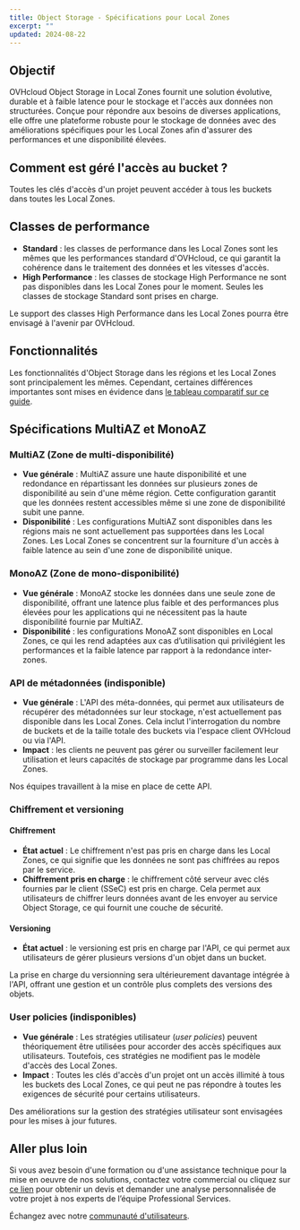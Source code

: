 ```yaml
---
title: Object Storage - Spécifications pour Local Zones
excerpt: ""
updated: 2024-08-22
---
```


## Objectif

OVHcloud Object Storage in Local Zones fournit une solution évolutive, durable et à faible latence pour le stockage et l'accès aux données non structurées. Conçue pour répondre aux besoins de diverses applications, elle offre une plateforme robuste pour le stockage de données avec des améliorations spécifiques pour les Local Zones afin d'assurer des performances et une disponibilité élevées.

## Comment est géré l'accès au bucket ?

Toutes les clés d'accès d'un projet peuvent accéder à tous les buckets dans toutes les Local Zones.

## Classes de performance

- **Standard** : les classes de performance dans les Local Zones sont les mêmes que les performances standard d'OVHcloud, ce qui garantit la cohérence dans le traitement des données et les vitesses d'accès.
- **High Performance** : les classes de stockage High Performance ne sont pas disponibles dans les Local Zones pour le moment. Seules les classes de stockage Standard sont prises en charge.

Le support des classes High Performance dans les Local Zones pourra être envisagé à l'avenir par OVHcloud.

## Fonctionnalités

Les fonctionnalités d'Object Storage dans les régions et les Local Zones sont principalement les mêmes. Cependant, certaines différences importantes sont mises en évidence dans [le tableau comparatif sur ce guide](/pages/storage_and_backup/object_storage/s3_limitations#features-matrix).

## Spécifications MultiAZ et MonoAZ

### MultiAZ (Zone de multi-disponibilité)

- **Vue générale** : MultiAZ assure une haute disponibilité et une redondance en répartissant les données sur plusieurs zones de disponibilité au sein d'une même région. Cette configuration garantit que les données restent accessibles même si une zone de disponibilité subit une panne.
- **Disponibilité** : Les configurations MultiAZ sont disponibles dans les régions mais ne sont actuellement pas supportées dans les Local Zones. Les Local Zones se concentrent sur la fourniture d'un accès à faible latence au sein d'une zone de disponibilité unique.

### MonoAZ (Zone de mono-disponibilité)

- **Vue générale** : MonoAZ stocke les données dans une seule zone de disponibilité, offrant une latence plus faible et des performances plus élevées pour les applications qui ne nécessitent pas la haute disponibilité fournie par MultiAZ.
- **Disponibilité** : les configurations MonoAZ sont disponibles en Local Zones, ce qui les rend adaptées aux cas d’utilisation qui privilégient les performances et la faible latence par rapport à la redondance inter-zones.

### API de métadonnées (indisponible)

- **Vue générale** : L'API des méta-données, qui permet aux utilisateurs de récupérer des métadonnées sur leur stockage, n'est actuellement pas disponible dans les Local Zones. Cela inclut l'interrogation du nombre de buckets et de la taille totale des buckets via l'espace client OVHcloud ou via l'API.
- **Impact** : les clients ne peuvent pas gérer ou surveiller facilement leur utilisation et leurs capacités de stockage par programme dans les Local Zones.

Nos équipes travaillent à la mise en place de cette API.

### Chiffrement et versioning

#### Chiffrement

- **État actuel** : Le chiffrement n'est pas pris en charge dans les Local Zones, ce qui signifie que les données ne sont pas chiffrées au repos par le service.
- **Chiffrement pris en charge** : le chiffrement côté serveur avec clés fournies par le client (SSeC) est pris en charge. Cela permet aux utilisateurs de chiffrer leurs données avant de les envoyer au service Object Storage, ce qui fournit une couche de sécurité.

#### Versioning

- **État actuel** : le versioning est pris en charge par l'API, ce qui permet aux utilisateurs de gérer plusieurs versions d'un objet dans un bucket.

La prise en charge du versionning sera ultérieurement davantage intégrée à l'API, offrant une gestion et un contrôle plus complets des versions des objets.

### User policies (indisponibles)

- **Vue générale** : Les stratégies utilisateur (*user policies*) peuvent théoriquement être utilisées pour accorder des accès spécifiques aux utilisateurs. Toutefois, ces stratégies ne modifient pas le modèle d'accès des Local Zones.
- **Impact** : Toutes les clés d'accès d'un projet ont un accès illimité à tous les buckets des Local Zones, ce qui peut ne pas répondre à toutes les exigences de sécurité pour certains utilisateurs.

Des améliorations sur la gestion des stratégies utilisateur sont envisagées pour les mises à jour futures.

## Aller plus loin

Si vous avez besoin d'une formation ou d'une assistance technique pour la mise en oeuvre de nos solutions, contactez votre commercial ou cliquez sur [ce lien](/links/professional-services) pour obtenir un devis et demander une analyse personnalisée de votre projet à nos experts de l’équipe Professional Services.

Échangez avec notre [communauté d'utilisateurs](/links/community).
